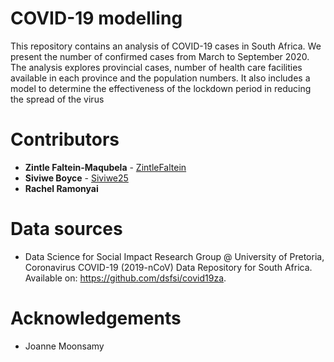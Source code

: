 # COVID-19 modelling

This repository contains an analysis of COVID-19 cases in South Africa. We present the number of confirmed cases from March to September 2020. The analysis explores provincial cases, number of health care facilities available in each province and the population numbers. It also includes a model to determine the effectiveness of the lockdown period in reducing the spread of the virus

# Contributors
- **Zintle Faltein-Maqubela** - [ZintleFaltein](https://github.com/ZintleFaltein)
- **Siviwe Boyce** - [Siviwe25](https://github.com/Siviwe25)
- **Rachel Ramonyai**

# Data sources
- Data Science for Social Impact Research Group @ University of Pretoria, Coronavirus COVID-19 (2019-nCoV) Data Repository for South Africa. Available on: https://github.com/dsfsi/covid19za.

# Acknowledgements 
- Joanne Moonsamy
